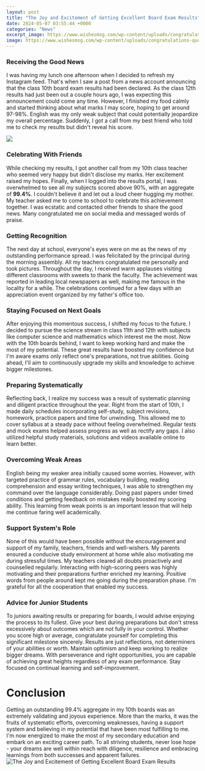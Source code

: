 ```yaml
---
layout: post
title: "The Joy and Excitement of Getting Excellent Board Exam Results"
date: 2024-05-07 03:55:44 +0000
categories: "News"
excerpt_image: https://www.wishesmsg.com/wp-content/uploads/congratulations-quotes-for-good-results-1.jpg
image: https://www.wishesmsg.com/wp-content/uploads/congratulations-quotes-for-good-results-1.jpg
---
```


### Receiving the Good News
I was having my lunch one afternoon when I decided to refresh my Instagram feed. That's when I saw a post from a news account announcing that the class 10th board exam results had been declared. As the class 12th results had just been out a couple hours ago, I was expecting this announcement could come any time. However, I finished my food calmly and started thinking about what marks I may score, hoping to get around 97-98%. English was my only weak subject that could potentially jeopardize my overall percentage. Suddenly, I got a call from my best friend who told me to check my results but didn't reveal his score. 

![](https://www.wishesmsg.com/wp-content/uploads/congratulations-for-result.jpg)
### Celebrating With Friends
While checking my results, I got another call from my 10th class teacher who seemed very happy but didn't disclose my marks. Her excitement raised my hopes. Finally, when I logged into the results portal, I was overwhelmed to see all my subjects scored above 90%, with an aggregate of **99.4%**. I couldn't believe it and let out a loud cheer hugging my mother. My teacher asked me to come to school to celebrate this achievement together. I was ecstatic and contacted other friends to share the good news. Many congratulated me on social media and messaged words of praise.
### Getting Recognition 
The next day at school, everyone's eyes were on me as the news of my outstanding performance spread. I was felicitated by the principal during the morning assembly. All my teachers congratulated me personally and took pictures. Throughout the day, I received warm applauses visiting different classrooms with sweets to thank the faculty. The achievement was reported in leading local newspapers as well, making me famous in the locality for a while. The celebrations continued for a few days with an appreciation event organized by my father's office too.
### Staying Focused on Next Goals
After enjoying this momentous success, I shifted my focus to the future. I decided to pursue the science stream in class 11th and 12th with subjects like computer science and mathematics which interest me the most. Now with the 10th boards behind, I want to keep working hard and make the most of my potential. These great results have boosted my confidence but I'm aware exams only reflect one's preparations, not true abilities. Going ahead, I'll aim to continuously upgrade my skills and knowledge to achieve bigger milestones.
### Preparing Systematically  
Reflecting back, I realize my success was a result of systematic planning and diligent practice throughout the year. Right from the start of 10th, I made daily schedules incorporating self-study, subject revisions, homework, practice papers and time for unwinding. This allowed me to cover syllabus at a steady pace without feeling overwhelmed. Regular tests and mock exams helped assess progress as well as rectify any gaps. I also utilized helpful study materials, solutions and videos available online to learn better.
### Overcoming Weak Areas
English being my weaker area initially caused some worries. However, with targeted practice of grammar rules, vocabulary building, reading comprehension and essay writing techniques, I was able to strengthen my command over the language considerably. Doing past papers under timed conditions and getting feedback on mistakes really boosted my scoring ability. This learning from weak points is an important lesson that will help me continue faring well academically.
### Support System's Role  
None of this would have been possible without the encouragement and support of my family, teachers, friends and well-wishers. My parents ensured a conducive study environment at home while also motivating me during stressful times. My teachers cleared all doubts proactively and counselled regularly. Interacting with high-scoring peers was highly motivating and their preparations further enriched my learning. Positive words from people around kept me going during the preparation phase. I'm grateful for all the cooperation that enabled my success.
### Advice for Junior Students
To juniors awaiting results or preparing for boards, I would advise enjoying the process to its fullest. Give your best during preparations but don't stress excessively about outcomes which are not fully in your control. Whether you score high or average, congratulate yourself for completing this significant milestone sincerely. Results are just reflections, not determiners of your abilities or worth. Maintain optimism and keep working to realize bigger dreams. With perseverance and right opportunities, you are capable of achieving great heights regardless of any exam performance. Stay focused on continual learning and self-improvement.
# Conclusion 
Getting an outstanding 99.4% aggregate in my 10th boards was an extremely validating and joyous experience. More than the marks, it was the fruits of systematic efforts, overcoming weaknesses, having a support system and believing in my potential that have been most fulfilling to me. I'm now energized to make the most of my secondary education and embark on an exciting career path. To all striving students, never lose hope - your dreams are well within reach with diligence, resilience and embracing learnings from both successes and apparent failures.
![The Joy and Excitement of Getting Excellent Board Exam Results](https://www.wishesmsg.com/wp-content/uploads/congratulations-quotes-for-good-results-1.jpg)
